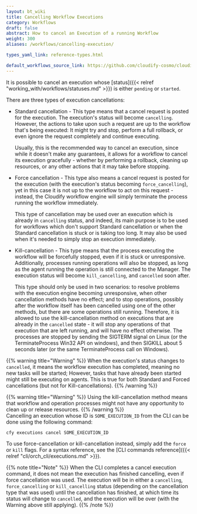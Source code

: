 ```yaml
---
layout: bt_wiki
title: Cancelling Workflow Executions
category: Workflows
draft: false
abstract: How to cancel an Execution of a running Workflow
weight: 300
aliases: /workflows/cancelling-execution/

types_yaml_link: reference-types.html

default_workflows_source_link: https://github.com/cloudify-cosmo/cloudify-plugins-common/blob/4.3/cloudify/plugins/workflows.py
---
```



It is possible to cancel an execution whose [status]({{< relref "working_with/workflows/statuses.md" >}}) is either `pending` or `started`.

There are three types of execution cancellations:

* Standard cancellation - This type means that a cancel request is posted for the execution. The execution's status will become `cancelling`. However, the actions to take upon such a request are up to the workflow that's being executed: It might try and stop, perform a full rollback, or even ignore the request completely and continue executing.

  Usually, this is the recommended way to cancel an execution, since while it doesn't make any guarantees, it allows for a workflow to cancel its execution gracefully - whether by performing a rollback, cleaning up resources, or any other actions that it may take before stopping.


* Force cancellation - This type also means a cancel request is posted for the execution (with the execution's status becoming `force_cancelling`), yet in this case it is not up to the workflow to act on this request - instead, the Cloudify workflow engine will simply terminate the process running the workflow immediately.

  This type of cancellation may be used over an execution which is already in `cancelling` status, and indeed, its main purpose is to be used for workflows which don't support Standard cancellation or when the Standard cancellation is stuck or is taking too long. It may also be used when it's needed to simply stop an execution immediately.

* Kill-cancellation - This type means that the process executing the workflow will be forcefully stopped, even if it is stuck or unresponsive. Additionally, processes running operations will also be stopped, as long as the agent running the operation is still connected to the Manager. The execution status will become `kill_cancelling`, and `cancelled` soon after.

  This type should only be used in two scenarios: to resolve problems with the execution engine becoming unresponsive, when other cancellation methods have no effect; and to stop operations, possibly after the workflow itself has been cancelled using one of the other methods, but there are some operations still running.
  Therefore, it is allowed to use the kill-cancellation method on executions that are already in the `cancelled` state - it will stop any operations of that execution that are left running, and will have no effect otherwise.
  The processes are stopped by sending the SIGTERM signal on Linux (or the TerminateProcess Win32 API on windows), and then SIGKILL about 5 seconds later (or the same TerminateProcess call on Windows).


{{% warning title="Warning" %}}
When the execution's status changes to `cancelled`, it means the workflow execution has completed, meaning no new tasks will be started; However, tasks that have already been started might still be executing on agents. This is true for both Standard and Forced cancellations (but not for Kill-cancellations).
{{% /warning %}}

{{% warning title="Warning" %}}
Using the kill-cancellation method means that workflow and operation processes might not have any opportunity to clean up or release resources.
{{% /warning %}}
<br>
Cancelling an execution whose ID is `SOME_EXECUTION_ID` from the CLI can be done using the following command:

`cfy executions cancel SOME_EXECUTION_ID`

To use force-cancellation or kill-cancellation instead, simply add the `force` or `kill` flags. For a syntax reference, see the [CLI commands reference]({{< relref "cli/orch_cli/executions.md" >}}).

{{% note title="Note" %}}
When the CLI completes a cancel execution command, it does not mean the execution has finished cancelling, even if force cancellation was used. The execution will be in either a `cancelling`, `force_cancelling` or `kill_cancelling` status (depending on the cancellation type that was used) until the cancellation has finished, at which time its status will change to `cancelled`, and the execution will be over (with the Warning above still applying).
{{% /note %}}
